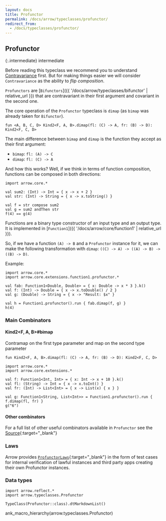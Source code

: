 ```yaml
---
layout: docs
title: Profunctor
permalink: /docs/arrow/typeclasses/profunctor/
redirect_from:
  - /docs/typeclasses/profunctor/
---
```


## Profunctor

{:.intermediate}
intermediate

Before reading this typeclass we recommend you to understand [Contravariance](https://typeclasses.com/contravariance) first. But for making things easier we will consider `Contravariance` as the ability to _flip composition_.

`Profunctors` are [`Bifunctors`]({{ '/docs/arrow/typeclasses/bifunctor' | relative_url }}) that are contravariant in their first argument and covariant in the second one.

The core operation of the `Profunctor` typeclass is `dimap` (as `bimap` was already taken for `Bifunctor`).

`fun <A, B, C, D> Kind2<F, A, B>.dimap(fl: (C) -> A, fr: (B) -> D): Kind2<F, C, D>`

The main difference between `bimap` and `dimap` is the function they accept as their first argument:

* `bimap`: `fl: (A) -> C`
* `dimap`: `fl: (C) -> A`

And how this works? Well, if we think in terms of function composition, functions can be composed in both directions:

```kotlin:ank
import arrow.core.*

val sum2: (Int) -> Int = { x -> x + 2 }
val str: (Int) -> String = { x -> x.toString() }

val f = str compose sum2
val g = sum2 andThen str
f(4) == g(4)
```

Functions are a binary type constructor of an input type and an output type. It is implemented in [`Function1`]({{ '/docs/arrow/core/function1' | relative_url }}).

So, if we have a function `(A) -> B` and a `Profunctor` instance for it, we can make the following transformation with `dimap`: `((C) -> A) -> ((A) -> B) -> ((B) -> D)`.

Example:

```kotlin:ank
import arrow.core.*
import arrow.core.extensions.function1.profunctor.*

val fab: Function1<Double, Double> = { x: Double -> x * 3 }.k()
val f: (Int) -> Double = { x -> x.toDouble() / 2 }  
val g: (Double) -> String = { x -> "Result: $x" }

val h = Function1.profunctor().run { fab.dimap(f, g) }
h(4)
```

### Main Combinators

#### Kind2<F, A, B>#bimap

Contramap on the first type parameter and map on the second type parameter

`fun Kind2<F, A, B>.dimap(fl: (C) -> A, fr: (B) -> D): Kind2<F, C, D>`

```kotlin:ank
import arrow.core.*
import arrow.core.extensions.*

val f: Function1<Int, Int> = { x: Int -> x + 10 }.k()
val fl: (String) -> Int = { x -> x.toInt() }
val fr: (Int) -> List<Int> = { x -> List(x) { x } }

val g: Function1<String, List<Int>> = Function1.profunctor().run { f.dimap(fl, fr) }
g("6")
```

#### Other combinators

For a full list of other useful combinators available in `Profunctor` see the [Source][profunctor_source]{:target="_blank"}

### Laws

Arrow provides [`ProfunctorLaws`][profunctor_laws_source]{:target="_blank"} in the form of test cases for internal verification of lawful instances and third party apps creating their own Profunctor instances.

### Data types

```kotlin:ank:replace
import arrow.reflect.*
import arrow.typeclasses.Profunctor

TypeClass(Profunctor::class).dtMarkdownList()
```

ank_macro_hierarchy(arrow.typeclasses.Profunctor)

[profunctor_source]: https://github.com/arrow-kt/arrow/blob/master/modules/core/arrow-typeclasses/src/main/kotlin/arrow/typeclasses/Profunctor.kt
[profunctor_laws_source]: https://github.com/arrow-kt/arrow/blob/master/modules/core/arrow-test/src/main/kotlin/arrow/test/laws/ProfunctorLaws.kt
